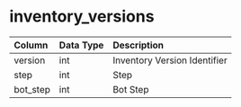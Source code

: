 # inventory_versions

| Column | Data Type | Description |
| :--- | :--- | :--- |
| version | int | Inventory Version Identifier |
| step | int | Step |
| bot_step | int | Bot Step |

